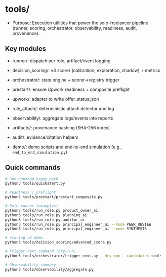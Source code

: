 # tools/

- Purpose: Execution utilities that power the solo-freelancer pipeline (runner, scoring, orchestrator, observability, readiness, audit, provenance).

## Key modules
- runner/: dispatch per role, artifact/event logging
- decision_scoring/: v3 scorer (calibration, exploration, shadow) + metrics
- orchestrator/: state engine + scorer→registry trigger
- prestart/: ensure Upwork readiness + composite preflight
- upwork/: adapter to write offer_status.json
- rule_attach/: deterministic attach detector and log
- observability/: aggregate logs/events into reports
- artifacts/: provenance hashing (SHA-256 index)
- audit/: evidence/citation helpers

- demo/: demo scripts and end-to-end simulation (e.g., `end_to_end_simulation.py`)

## Quick commands
```bash
# One-command happy path
python3 tools/quickstart.py

# Readiness / preflight
python3 tools/prestart/prestart_composite.py

# Role runner (examples)
python3 tools/run_role.py product_owner_ai
python3 tools/run_role.py planning_ai
python3 tools/run_role.py auditor_ai
python3 tools/run_role.py principal_engineer_ai --mode PEER_REVIEW
python3 tools/run_role.py principal_engineer_ai --mode SYNTHESIS

# Scoring v3 demo
python3 tools/decision_scoring/advanced_score.py

# Trigger next command (dry-run)
python3 tools/orchestrator/trigger_next.py --dry-run --candidates tools/decision_scoring/examples/trigger_candidates.json

# Observability summary
python3 tools/observability/aggregate.py
```